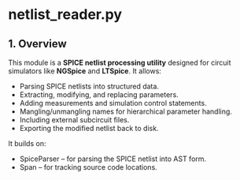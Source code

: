 # netlist_reader.py

## 1. Overview

This module is a **SPICE netlist processing utility** designed for circuit simulators like **NGSpice** and **LTSpice**. It allows:

- Parsing SPICE netlists into structured data.
- Extracting, modifying, and replacing parameters.
- Adding measurements and simulation control statements.
- Mangling/unmangling names for hierarchical parameter handling.
- Including external subcircuit files.
- Exporting the modified netlist back to disk.

It builds on:

- SpiceParser – for parsing the SPICE netlist into AST form.
- Span – for tracking source code locations.